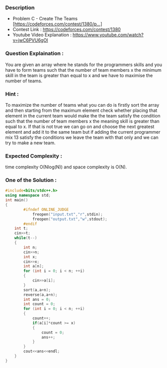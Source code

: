 
### Description
* Problem C - Create The Teams [https://codeforces.com/contest/1380/p...] <br>
* Contest Link : https://codeforces.com/contest/1380  <br>
* Youtube Video Explanation : https://www.youtube.com/watch?v=jwC6PVU6gOI <br>


### Question Explaination :
You are given an array where he stands for the programmers skills and you have to form teams such that the number of team members x the minimum skill in the team is greater than equal to x and we have to maximise the number of teams.

### Hint :
To maximize the number of teams what you can do is firstly sort the array and then starting from the maximum element check whether placing that element in the current team would make the the team satisfy the condition such that the number of team members x the meaning skill is greater than equal to x. If that is not true we can go on and choose the next greatest element and add it to the same team but if adding the current programmer mix 13 satisfy the conditions we leave the team with that only and we can try to make a new team.

### Expected Complexity :
time complexity O(Nlog(N)) and space complexity is O(N).

### One of the Solution :
```cpp
#include<bits/stdc++.h>
using namespace std;
int main()
{
        #ifndef ONLINE_JUDGE
            freopen("input.txt","r",stdin);
            freopen("output.txt","w",stdout);
        #endif
    int t;
    cin>>t;
    while(t--)
    {
        int n;
        cin>>n;
        int x;
        cin>>x;
        int a[n];
        for (int i = 0; i < n; ++i)
        {
            cin>>a[i];
        }
        sort(a,a+n);
        reverse(a,a+n);
        int ans = 0;
        int count = 0;
        for (int i = 0; i < n; ++i)
        {
            count++;
            if(a[i]*count >= x)
            {
                count = 0;
                ans++;
            }
        }
        cout<<ans<<endl;
    }
}
```
